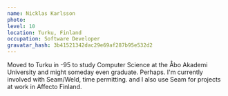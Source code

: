 ```yaml
---
name: Nicklas Karlsson
photo:
level: 10
location: Turku, Finland
occupation: Software Developer
gravatar_hash: 3b41521342dac29e69af287b95e532d2
---
```

Moved to Turku in -95 to study Computer Science at the Åbo Akademi University
and might someday even graduate. Perhaps. I'm currently involved with Seam/Weld,
time permitting. and I also use Seam for projects at work in Affecto Finland.
